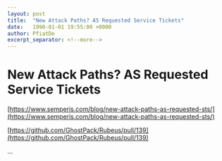 ```yaml
---
layout: post
title:  "New Attack Paths? AS Requested Service Tickets"
date:   1990-01-01 19:55:00 +0000
author: PfiatDe
excerpt_separator: <!--more-->
---
```


# New Attack Paths? AS Requested Service Tickets

[https://www.semperis.com/blog/new-attack-paths-as-requested-sts/](https://www.semperis.com/blog/new-attack-paths-as-requested-sts/)

[https://github.com/GhostPack/Rubeus/pull/139](https://github.com/GhostPack/Rubeus/pull/139)

...
<!--more-->
